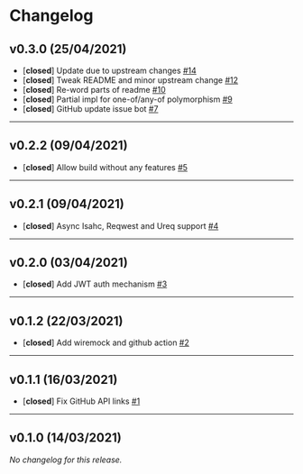 # Changelog

## v0.3.0 (25/04/2021)
- [**closed**] Update due to upstream changes [#14](https://github.com/fussybeaver/roctogen/pull/14)
- [**closed**] Tweak README and minor upstream change [#12](https://github.com/fussybeaver/roctogen/pull/12)
- [**closed**] Re-word parts of readme [#10](https://github.com/fussybeaver/roctogen/pull/10)
- [**closed**] Partial impl for one-of/any-of polymorphism [#9](https://github.com/fussybeaver/roctogen/pull/9)
- [**closed**] GitHub update issue bot [#7](https://github.com/fussybeaver/roctogen/pull/7)

---

## v0.2.2 (09/04/2021)
- [**closed**] Allow build without any features [#5](https://github.com/fussybeaver/roctogen/pull/5)

---

## v0.2.1 (09/04/2021)
- [**closed**] Async Isahc, Reqwest and Ureq support [#4](https://github.com/fussybeaver/roctogen/pull/4)

---

## v0.2.0 (03/04/2021)
- [**closed**] Add JWT auth mechanism [#3](https://github.com/fussybeaver/roctogen/pull/3)

---

## v0.1.2 (22/03/2021)
- [**closed**] Add wiremock and github action [#2](https://github.com/fussybeaver/roctogen/pull/2)

---

## v0.1.1 (16/03/2021)
- [**closed**] Fix GitHub API links [#1](https://github.com/fussybeaver/roctogen/pull/1)

---

## v0.1.0 (14/03/2021)
*No changelog for this release.*
